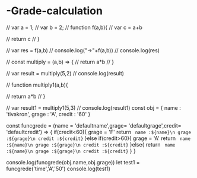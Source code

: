 # -Grade-calculation
// var a = 1;
// var b = 2;
// function f(a,b){
//     var c = a+b

//     return c
// }

// var res = f(a,b)
// console.log("->"+f(a,b))
// console.log(res)





// const multiply = (a,b) => {
//     return a*b
// }

// var result = multiply(5,2)
// console.log(result) 

// function multiply1(a,b){

//     return a*b
// }

// var result1 = multiply1(5,3)
// console.log(result1)
const obj = {
    name : 'tivakron',
    grage : 'A',
    credit : '60'
}

const funcgrede = (name = 'defaultname',grage= 'defaultgrage',credit= 'defaultcredit') => {
if(credit<60){
    grage = 'F'
return ` name :${name}\n grage :${grage}\n credit :${credit}`
}else if(credit>60){
    grage = 'A'
return ` name :${name}\n grage :${grage}\n credit :${credit}`
}else{
    return ` name :${name}\n grage :${grage}\n credit :${credit}`
}
}

console.log(funcgrede(obj.name,obj.grage))
let test1 = funcgrede('time','A','50')
console.log(test1)
